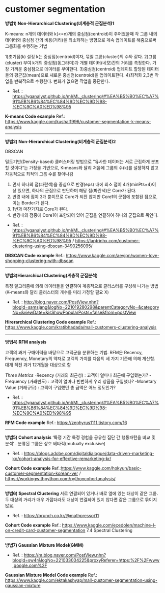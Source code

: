customer segmentation
=====================
**방법1) Non-Hierarchical Clustering(비계층적 군집분석)1**

K-means: n개의 데이터와 k(<=n)개의 중심점(centroid)이 주어졌을때 각 그룹 내의 데이터와 중심점 간의 비용(거리)을 최소화하는 방향으로 계속 업데이트를 해줌으로써 그룹화를 수행하는 기법

1)초기점(k) 설정
k는 중심점(centroid)이자, 묶일 그룹(cluster)의 수와 같다.
2)그룹(cluster) 부여
k개의 중심점(동그라미)과 개별 데이터(네모)간의 거리를 측정한다.
가장 가까운 중심점으로 데이터를 부여한다.
3)중심점(centroid) 업데이트
할당된 데이터들의 평균값(mean)으로 새로운 중심점(centroid)을 업데이트한다.
4)최적화
2,3번 작업을 반복적으로 수행한다. 변화가 없으면 작업을 중단한다.
 - Ref. : https://yganalyst.github.io/ml/ML_clustering/#%EA%B5%B0%EC%A7%91%EB%B6%84%EC%84%9D%EC%9D%98-%EC%9C%A0%ED%98%95 
 
 **K-means Code example** 
 Ref.: https://www.kaggle.com/kushal1996/customer-segmentation-k-means-analysis

----------

**방법2) Non-Hierarchical Clustering(비계층적 군집분석)2**

DBSCAN

밀도기반(Density-based) 클러스터링 방법으로 “유사한 데이터는 서로 근접하게 분포할 것이다”는 가정을 기반으로, K-means와 달리 처음에 그룹의 수(k)를 설정하지 않고 자동적으로 최적의 그룹 수를 찾아나감

1) 먼저 하나의 점(파란색)을 중심으로 반경(eps) 내에 최소 점이 4개(minPts=4)이상 있으면, 하나의 군집으로 판단하며 해당 점(파란색)은 Core가 된다.
2) 반경 내에 점이 3개 뿐이므로 Core가 되진 않지만 Core1의 군집에 포함된 점으로, 이는 Border가 된다.
3) 1번과 마찬가지로 Core가 된다.
4) 반경내의 점중에 Core1이 포함되어 있어 군집을 연결하여 하나의 군집으로 묶인다.

 - Ref. : https://yganalyst.github.io/ml/ML_clustering/#%EA%B5%B0%EC%A7%91%EB%B6%84%EC%84%9D%EC%9D%98-%EC%9C%A0%ED%98%95 / https://laptrinhx.com/customer-clustering-using-dbscan-3490256095/
 
 **DBSCAN Code example** 
 Ref.: https://www.kaggle.com/aeyjpn/women-love-shopping-clustering-with-dbscan

----------

**방법3)Hierarchical Clustering(계층적 군집분석)** 

특정 알고리즘에 의해 데이터들을 연결하여 계층적으로 클러스터를 구성해 나가는 방법(K-means와 달리 클러스터의 개수를 미리 가정할 필요 X)
- Ref. : http://blog.naver.com/PostView.nhn?blogId=samsjang&logNo=221019280298&parentCategoryNo=&categoryNo=&viewDate=&isShowPopularPosts=false&from=postView

**Hirerarchical Clustering Code example** 
Ref.: https://www.kaggle.com/kratibhadada/mall-customers-clustering-analysis

----------

**방법4) RFM analysis**

고객의 과거 구매이력을 바탕으로 고객군을 분류하는 기법. RFM은 Recency, Frequency, Monetary의 약자로 고객의 가치를 다음의 세 가지 기준에 의해 계산함. 대개 직전 과거 12개월을 대상으로 함

 *Three Metrics*
-Recency (거래의 최근성) : 고객이 얼마나 최근에 구입했는가?
-Frequency (거래빈도) : 고객이 얼마나 빈번하게 우리 상품을 구입했나?
-Monetary Value (거래규모) : 고객이 구입했던 총 금액은 어느 정도인가?
 - Ref. : https://yganalyst.github.io/ml/ML_clustering/#%EA%B5%B0%EC%A7%91%EB%B6%84%EC%84%9D%EC%9D%98-%EC%9C%A0%ED%98%95 
 
**RFM Code example** 
Ref.: https://zephyrus1111.tistory.com/16

 ----------

**방법5) Cohort analysis**
‘특정 기간 특정 경험을 공유한 집단 간 행동패턴을 비교 및 분석’ . 분류된 그룹은 상호 베타적(mutually exclusive)

 - Ref. : https://blogs.adobe.com/digitaldialogue/data-driven-marketing-ko/cohort-analysis-for-effective-remarketing-kr/
 
**Cohort Code example** 
Ref.:https://www.kaggle.com/hokyun/basic-customer-segmentation-korean-ver / https://workingwithpython.com/pythoncohortanalysis/

----------

**방법6) Spectral Clustering**
서로 연결되어 있거나 바로 옆에 있는 대상이 같은 그룹. 두 대상의 거리가 매우 가깝더라도 대상이 연결되어 있지 않다면 같은 그룹으로 묶이지 않음.

 - Ref. : https://brunch.co.kr/@mathpresso/11
 
**Cohort Code example** 
Ref.: https://www.kaggle.com/ecedolen/machine-l-on-credit-card-customer-segmentation 
7.4 Spectral Clustering

----------

**방법7) Gaussian Mixture Model(GMM)**

 - Ref. : https://m.blog.naver.com/PostView.nhn?blogId=sw4r&logNo=221033034225&proxyReferer=https:%2F%2Fwww.google.com%2F
 
**Gaussian Mixture Model Code example** 
Ref.: https://www.kaggle.com/ektakashyap/mall-customer-segmentation-using-gaussian-mixture
